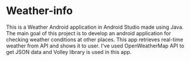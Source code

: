 # Weather-info

This is a  Weather Android application in Android Studio made using Java. The main goal of this project is to develop an android application for checking weather conditions at other places. This app retrieves real-time weather from API and shows it to user. I've used OpenWeatherMap API to get JSON data and Volley library is used in this app.


